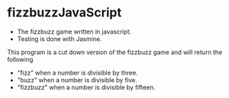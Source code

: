 # fizzbuzzJavaScript
* The fizzbuzz game written in javascript.
* Testing is done with Jasmine.

This program is a cut down version of the fizzbuzz game and will return the following
* "fizz" when a number is divisible by three.
* "buzz" when a number is divisible by five.
* "fizzbuzz" when a number is divisible by fifteen.

